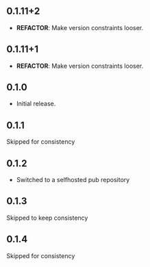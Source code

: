 ## 0.1.11+2

 - **REFACTOR**: Make version constraints looser.

## 0.1.11+1

 - **REFACTOR**: Make version constraints looser.

## 0.1.0

* Initial release.

## 0.1.1

Skipped for consistency

## 0.1.2

* Switched to a selfhosted pub repository

## 0.1.3

Skipped to keep consistency

## 0.1.4

Skipped for consistency
